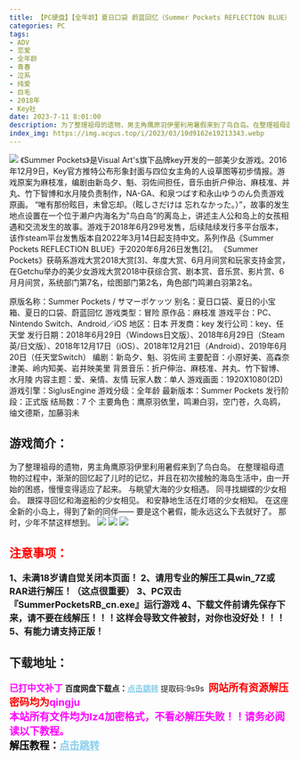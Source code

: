 ```yaml
---
title: 【PC硬盘】【全年龄】夏日口袋 蔚蓝回忆（Summer Pockets REFLECTION BLUE）
categories: PC
tags:
- ADV
- 恋爱
- 全年龄
- 青春
- 泣系
- 纯爱
- 白毛
- 2018年
- Key社
date: 2023-7-11 8:01:00
description: 为了整理祖母的遗物，男主角鹰原羽伊里利用暑假来到了鸟白岛。在整理祖母遗物的过程中，渐渐的回忆起了儿时的记忆，并且在初次接触的海岛生活中，由一开始的困惑，慢慢变得适应了起来。与眺望大海的少女相遇。同寻找蝴蝶的少女相会。
index_img: https://img.acgus.top/i/2023/03/10d9162e19213343.webp
---
```

![](https://img.acgus.top/i/2023/03/10d9162e19213343.webp)
《Summer Pockets》是Visual Art's旗下品牌key开发的一部美少女游戏。2016年12月9日，Key官方推特公布形象封面与四位女主角的人设草图等初步情报。游戏原案为麻枝准，编剧由新岛夕、魁、羽佐间担任，音乐由折户伸治、麻枝准、丼丸、竹下智博和水月陵负责制作，NA-GA、和泉つばす和永山ゆうのん负责游戏原画。
“唯有那份眩目，未曾忘却。（眩しさだけは 忘れなかった。）”，故事的发生地点设置在一个位于濑户内海名为”鸟白岛“的离岛上，讲述主人公和岛上的女孩相遇和交流发生的故事。游戏于2018年6月29号发售，后续陆续发行多平台版本，该作steam平台发售版本自2022年3月14日起支持中文。系列作品《Summer Pockets REFLECTION BLUE》于2020年6月26日发售[2]。
《Summer Pockets》获萌系游戏大赏2018大赏[3]、年度大赏、6月月间赏和玩家支持金赏，在Getchu举办的美少女游戏大赏2018中获综合赏、剧本赏、音乐赏、影片赏、6月月间赏，系统部门第7名，绘图部门第2名，角色部门鸣濑白羽第2名。

原版名称：Summer Pockets / サマーポケッツ
别名：夏日口袋、夏日的小宝箱、夏日的口袋、蔚蓝回忆
游戏类型：冒险
原作品：麻枝准
游戏平台：PC、Nintendo Switch、Android／iOS
地区：日本
开发商：key
发行公司：key、任天堂
发行日期：2018年6月29日（Windows日文版）、2018年6月29日（Steam英/日文版）、2018年12月17日（iOS）、2018年12月21日（Android）、2019年6月20日（任天堂Switch）
编剧：新岛夕、魁、羽佐间
主要配音：小原好美、高森奈津美、岭内知美、岩井映美里
背景音乐：折户伸治、麻枝准、丼丸、竹下智博、水月陵
内容主题：爱、亲情、友情
玩家人数：单人
游戏画面：1920X1080(2D)
游戏引擎：SiglusEngine
游戏分级：全年龄
最新版本：Summer Pockets
发行阶段：正式版
结局数：7 个
主要角色：鹰原羽依里，鸣濑白羽，空门苍，久岛鸥，䌷文德斯，加藤羽未

## 游戏简介：
为了整理祖母的遗物，男主角鹰原羽伊里利用暑假来到了鸟白岛。
在整理祖母遗物的过程中，渐渐的回忆起了儿时的记忆，并且在初次接触的海岛生活中，由一开始的困惑，慢慢变得适应了起来。
与眺望大海的少女相遇。
同寻找蝴蝶的少女相会。
跟探寻回忆和海盗船的少女相见。
和安静地生活在灯塔的少女相知。
在这座全新的小岛上，得到了新的同伴——
要是这个暑假，能永远这么下去就好了。
那时，少年不禁这样想到。
![](https://img.acgus.top/i/2023/03/1eb190a4ad213351.webp)
![](https://img.acgus.top/i/2023/03/435964550b213349.webp)
![](https://img.acgus.top/i/2023/03/e55e6f0dd7213346.webp)





## <font color=#FF0000 >注意事项：</font>
<font size=3><b>1、未满18岁请自觉关闭本页面！
2、请用专业的解压工具win_7Z或RAR进行解压！（这点很重要）
3、PC双击『SummerPocketsRB_cn.exe』运行游戏
4、下载文件前请先保存下来，请不要在线解压！！！这样会导致文件被封，对你也没好处！！！
5、有能力请支持正版！</b></font>

## 下载地址：
<font color=#FF00FF size=3><b>已打中文补丁</b></font>
<b>百度网盘下载点：</b><a href="https://pan.baidu.com/s/1TIACII9keW5HlkO5WN-3iA?pwd=9s9s" style="color: #87CEEB;"><b>点击跳转</b></a> 提取码:9s9s
<a style="padding: 0" href="https://post.qingju.org/AD/"><img style="max-width:100%" src="https://img.acgus.top/i/2024/07/478f689b8021d8d499ab43d21acf137a.gif" alt=""></a>
<b><font color=#FF0000 size=4>网站所有资源解压密码均为</b></font><b><font color=#FF00FF size=4>qingju</font><font color=#FF0000 ></font></b><br><b><font color=#FF00FF size=4>本站所有文件均为lz4加密格式，不看必解压失败！！请务必阅读以下教程。</b></font><br><b><font color=#000 size=4>解压教程：</b><a href="https://post.qingju.org/tutorial/000/" style="color: #87CEEB;"><b>点击跳转</b></a>